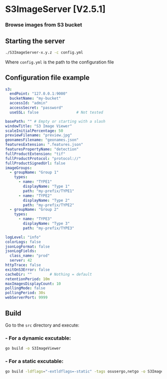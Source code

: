 # S3ImageServer [V2.5.1]

### Browse images from S3 bucket

## Starting the server

```bash
./S3ImageServer-x.y.z -c config.yml
```

Where `config.yml` is the path to the configuration file

## Configuration file example

```yaml
s3:
  endPoint: "127.0.0.1:9000"
  bucketName: "my-bucket"
  accessId: "admin"
  accessSecret: "password"
  useSSL: false                 # Not tested

basePath: "" # Empty or starting with a slash
windowTitle: "S3 Image Viewer"
scaleInitialPercentage: 50
previewFilename: "preview.jpg"
geonamesFilename: "geonames.json"
featuresExtension: ".features.json"
featuresPropertyName: "detection"
fullProductExtension: "tif"
fullProductProtocol: "protocol://"
fullProductSignedUrl: false
imageGroups:
  - groupName: "Group 1"
    types:
      - name: "TYPE1"
        displayName: "Type 1"
        path: "my-prefix/TYPE1"
      - name: "TYPE2"
        displayName: "Type 2"
        path: "my-prefix/TYPE2"
  - groupName: "Group 2"
    types:
      - name: "TYPE3"
        displayName: "Type 3"
        path: "my-prefix/TYPE3"

logLevel: "info"
colorLogs: false
jsonLogFormat: false
jsonLogFields:
  class_name: "prod"
  server: 42
httpTrace: false
exitOnS3Error: false
cacheDir: ""        # Nothing = default
retentionPeriod: 10m
maxImagesDisplayCount: 10
pollingMode: false
pollingPeriod: 30s
webServerPort: 9999
```

## Build

Go to the `src` directory and execute:

### - For a dynamic excutable:

```bash
go build -o S3ImageViewer
```

### - For a static excutable:

```bash
go build -ldflags="-extldflags=-static" -tags osusergo,netgo -o S3ImageViewer
```
